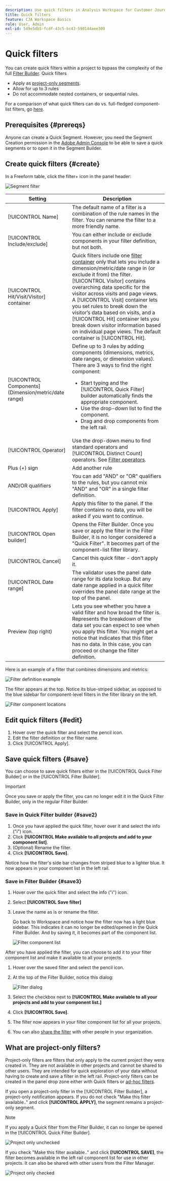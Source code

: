 ```yaml
---
description: Use quick filters in Analysis Workspace for Customer Journey Analytics
title: Quick filters
feature: CJA Workspace Basics
role: User, Admin
exl-id: 549e5db5-fcdf-43c5-bc43-590144aee309
---
```

# Quick filters

You can create quick filters within a project to bypass the complexity of the full [Filter Builder](/help/components/filters/create-filters.md). Quick filters

* Apply as [project-only segments](https://experienceleague.adobe.com/docs/analytics-platform/analysis-workspace/components/filters/quick-filters.html?lang=en#what-are-project-only-filters).
* Allow for up to 3 rules
* Do not accommodate nested containers, or sequential rules.

For a comparison of what quick filters can do vs. full-fledged component-list filters, go [here](/help/components/filters/filters-overview.md).

## Prerequisites {#prereqs}

Anyone can create a Quick Segment. However, you need the Segment Creation permission in the [Adobe Admin Console](https://experienceleague.adobe.com/docs/analytics/admin/admin-console/permissions/summary-tables.html?lang=en#analytics-tools) to be able to save a quick segments or to open it in the Segment Builder.

## Create quick filters {#create}

In a Freeform table, click the filter+ icon in the panel header:

![Segment filter](assets/quick-seg1.png)

| Setting | Description |
| --- | --- |
| [!UICONTROL Name] | The default name of a filter is a combination of the rule names in the filter. You can rename the filter to a more friendly name. |
| [!UICONTROL Include/exclude] | You can either include or exclude components in your filter definition, but not both. |
| [!UICONTROL Hit/Visit/Visitor] container | Quick filters include one [filter container](https://experienceleague.adobe.com/docs/analytics-platform/using/cja-components/cja-filters/filters-overview.html?lang=en#filter-containers) only that lets you include a dimension/metric/date range in (or exclude it from) the filter. [!UICONTROL Visitor] contains overarching data specific for the visitor across visits and page views. A [!UICONTROL Visit] container lets you set rules to break down the visitor’s data based on visits, and a [!UICONTROL Hit] container lets you break down visitor information based on individual page views. The default container is [!UICONTROL Hit]. |
| [!UICONTROL Components] (Dimension/metric/date range) | Define up to 3 rules by adding components (dimensions, metrics, date ranges, or dimension values). There are 3 ways to find the right component:<ul><li>Start typing and the [!UICONTROL Quick Filter] builder automatically finds the appropriate component.</li><li>Use the drop-down list to find the component.</li><li>Drag and drop components from the left rail.</li></ul>  |
| [!UICONTROL Operator] | Use the drop-down menu to find standard operators and [!UICONTROL Distinct Count] operators. See [Filter operators](operators.md). |
| Plus (+) sign | Add another rule |
| AND/OR qualifiers | You can add "AND" or "OR" qualifiers to the rules, but you cannot mix "AND" and "OR" in a single filter definition. |
| [!UICONTROL Apply] | Apply this filter to the panel. If the filter contains no data, you will be asked if you want to continue. |
| [!UICONTROL Open builder] | Opens the Filter Builder. Once you save or apply the filter in the Filter Builder, it is no longer considered a "Quick Filter". It becomes part of the component-list filter library. |
| [!UICONTROL Cancel] | Cancel this quick filter - don't apply it. |
| [!UICONTROL Date range] | The validator uses the panel date range for its data lookup. But any date range applied in a quick filter overrides the panel date range at the top of the panel.  |
| Preview (top right) | Lets you see whether you have a valid filter and how broad the filter is. Represents the breakdown of the data set you can expect to see when you apply this filter. You might get a notice that indicates that this filter has no data. In this case, you can proceed or change the filter definition. |

Here is an example of a filter that combines dimensions and metrics:

![Filter definition example](assets/quick-seg2.png)

The filter appears at the top. Notice its blue-striped sidebar, as opposed to the blue sidebar for component-level filters in the filter library on the left.

![Filter component locations](assets/quick-seg3.png)

## Edit quick filters {#edit}

1. Hover over the quick filter and select the pencil icon.
1. Edit the filter definition or the filter name.
1. Click [!UICONTROL Apply].

## Save quick filters {#save}

You can choose to save quick filters either in the [!UICONTROL Quick Filter Builder] or in the [!UICONTROL Filter Builder].

>[!IMPORTANT]
>Once you save or apply the filter, you can no longer edit it in the Quick Filter Builder, only in the regular Filter Builder.

### Save in Quick Filter builder {#save2}

1. Once you have applied the quick filter, hover over it and select the info ("i") icon.
1. Click **[!UICONTROL Make available to all projects and add to your component list]**.
1. (Optional) Rename the filter.
1. Click **[!UICONTROL Save]**.

Notice how the filter's side bar changes from striped blue to a lighter blue. It now appears in your component list in the left rail.

### Save in Filter Builder {#save3}

1. Hover over the quick filter and select the info ("i") icon.
1. Select **[!UICONTROL Save filter]**
1. Leave the name as is or rename the filter.

   Go back to Workspace and notice how the filter now has a light blue sidebar. This indicates it can no longer be edited/opened in the Quick Filter Builder. And by saving it, it becomes part of the component list.

   ![Filter component list](assets/quick-seg4.png)

After you have applied the filter, you can choose to add it to your filter component list and make it available to all your projects.

1. Hover over the saved filter and select the pencil icon.

1. At the top of the Filter Builder, notice this dialog:

   ![Filter dialog](assets/project-only.png)

1. Select the checkbox next to **[!UICONTROL Make available to all your projects and add to your component list.]**
1. Click **[!UICONTROL Save]**.
1. The filter now appears in your filter component list for all your projects.
1. You can also [share the filter](/help/components/filters/manage-filters.md) with other people in your organization.

## What are project-only filters? 

Project-only filters are filters that only apply to the current project they were created in. They are not available in other projects and cannot be shared to other users. They are intended for quick exploration of your data without having to create and save a filter in the left rail. Project-only filters can be created in the panel drop zone either with Quick filters or [ad-hoc filters](/help/components/filters/ad-hoc-filters.md). 

If you open a project-only filter in the [!UICONTROL Filter Builder], a project-only notification appears. If you do not check "Make this filter available.." and click **[!UICONTROL APPLY]**, the segment remains a project-only segment. 

>[!NOTE]
>
>If you apply a Quick filter from the Filter Builder, it can no longer be opened in the [!UICONTROL Quick Filter Builder]. 

![Project only unchecked](assets/project-only-unchecked.png)

If you check "Make this filter available.." and click **[!UICONTROL SAVE]**, the filter becomes available in the left rail component list for use in other projects. It can also be shared with other users from the Filter Manager.

![Project only checked](assets/project-only-checked.png)

